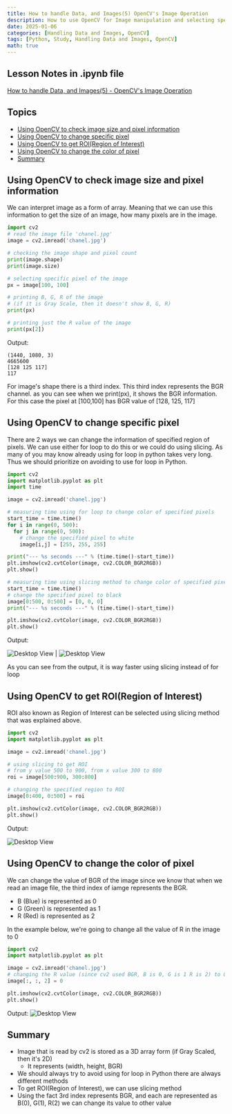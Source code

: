 ```yaml
---
title: How to handle Data, and Images(5) OpenCV's Image Operation
description: How to use OpenCV for Image manipulation and selecting specific pixels
date: 2025-01-06
categories: [Handling Data and Images, OpenCV]
tags: [Python, Study, Handling Data and Images, OpenCV]
math: true
---
```


## Lesson Notes in .ipynb file

[How to handle Data, and Images(5) - OpenCV's Image Operation](https://github.com/hyeonukim/DataProcessing_ImageHandling/blob/main/How_to_handle_Data%2C_and_Images(5)_OpenCV's_Image_Operation.ipynb)

## Topics

- [Using OpenCV to check image size and pixel information](#using-opencv-to-check-image-size-and-pixel-information)
- [Using OpenCV to change specific pixel](#using-opencv-to-change-specific-pixel)
- [Using OpenCV to get ROI(Region of Interest)](#using-opencv-to-get-roiregion-of-interest)
- [Using OpenCV to change the color of pixel](#using-opencv-to-change-the-color-of-pixel)
- [Summary](#summary)

## Using OpenCV to check image size and pixel information 

We can interpret image as a form of array. Meaning that we can use this information to get the size of an image, how many pixels are in the image.

```python
import cv2
# read the image file 'chanel.jpg'
image = cv2.imread('chanel.jpg')

# checking the image shape and pixel count
print(image.shape)
print(image.size)

# selecting specific pixel of the image
px = image[100, 100]

# printing B, G, R of the image
# (if it is Gray Scale, then it doesn't show B, G, R)
print(px)

# printing just the R value of the image
print(px[2])
```

Output:
```
(1440, 1080, 3)
4665600
[128 125 117]
117
```

For image's shape there is a third index. This third index represents the BGR channel. as you can see when we print(px), it shows the BGR information. For this case the pixel at [100,100] has BGR value of [128, 125, 117]

## Using OpenCV to change specific pixel

There are 2 ways we can change the information of specified region of pixels. We can use either for loop to do this or we could do using slicing. As many of you may know already using for loop in python takes very long. Thus we should prioritize on avoiding to use for loop in Python.

```python
import cv2
import matplotlib.pyplot as plt
import time

image = cv2.imread('chanel.jpg')

# measuring time using for loop to change color of specified pixels
start_time = time.time()
for i in range(0, 500):
  for j in range(0, 500):
    # change the specified pixel to white
    image[i,j] = [255, 255, 255]

print("--- %s seconds ---" % (time.time()-start_time))
plt.imshow(cv2.cvtColor(image, cv2.COLOR_BGR2RGB))
plt.show()

# measuring time using slicing method to change color of specified pixels
start_time = time.time()
# change the specified pixel to black
image[0:500, 0:500] = [0, 0, 0]
print("--- %s seconds ---" % (time.time()-start_time))

plt.imshow(cv2.cvtColor(image, cv2.COLOR_BGR2RGB))
plt.show()
```

Output:

![Desktop View](/assets/img/HandleImageData/5-forloop.PNG) | ![Desktop View](/assets/img/HandleImageData/5-slicing.PNG)

As you can see from the output, it is way faster using slicing instead of for loop


## Using OpenCV to get ROI(Region of Interest)

ROI also known as Region of Interest can be selected using slicing method that was explained above.

```python
import cv2
import matplotlib.pyplot as plt

image = cv2.imread('chanel.jpg')

# using slicing to get ROI
# from y value 500 to 900, from x value 300 to 800
roi = image[500:900, 300:800]

# changing the specified region to ROI
image[0:400, 0:500] = roi

plt.imshow(cv2.cvtColor(image, cv2.COLOR_BGR2RGB))
plt.show()
```

Output:

![Desktop View](/assets/img/HandleImageData/5-roi.PNG)

## Using OpenCV to change the color of pixel

We can change the value of BGR of the image since we know that when we read an image file, the third index of iamge represents the BGR.
- B (Blue) is represented as 0
- G (Green) is represented as 1
- R (Red) is represented as 2

In the example below, we're going to change all the value of R in the image to 0

```python
import cv2
import matplotlib.pyplot as plt

image = cv2.imread('chanel.jpg')
# changing the R value (since cv2 used BGR, B is 0, G is 1 R is 2) to 0
image[:, :, 2] = 0

plt.imshow(cv2.cvtColor(image, cv2.COLOR_BGR2RGB))
plt.show()
```

Output:
![Desktop View](/assets/img/HandleImageData/5-color.PNG)


## Summary

- Image that is read by cv2 is stored as a 3D array form (if Gray Scaled, then it's 2D)
    - It represents (width, height, BGR)
- We should always try to avoid using for loop in Python there are always different methods
- To get ROI(Region of Interest), we can use slicing method
- Using the fact 3rd index represents BGR, and each are represented as B(0), G(1), R(2) we can change its value to other value